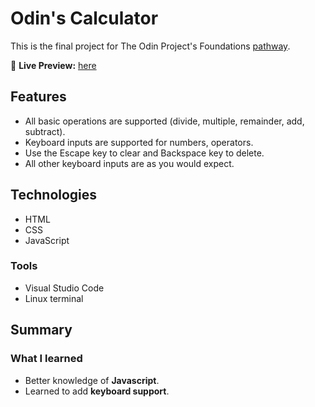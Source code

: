 # Odin's Calculator

This is the final project for The Odin Project's Foundations [pathway](https://www.theodinproject.com/paths/foundations/courses/foundations).

🔗 **Live Preview:** [here](https://artis-dev.github.io/calculator/)

## Features

* All basic operations are supported (divide, multiple, remainder, add, subtract).
* Keyboard inputs are supported for numbers, operators.
* Use the Escape key to clear and Backspace key to delete.
* All other keyboard inputs are as you would expect.


## Technologies

* HTML
* CSS
* JavaScript

### Tools

* Visual Studio Code
* Linux terminal

## Summary

### What I learned

* Better knowledge of **Javascript**.
* Learned to add **keyboard support**.
